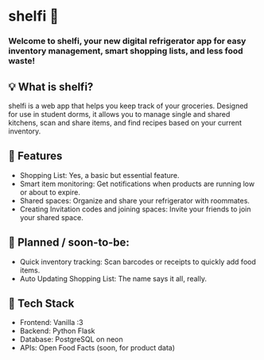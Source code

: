 # shelfi 🥕
### Welcome to shelfi, your new digital refrigerator app for easy inventory management, smart shopping lists, and less food waste!

## 💡 What is shelfi?
shelfi is a web app that helps you keep track of your groceries. Designed for use in student dorms, it allows you to manage single and shared kitchens, scan and share items, and find recipes based on your current inventory.

## 🚀 Features
- Shopping List: Yes, a basic but essential feature.
- Smart item monitoring: Get notifications when products are running low or about to expire.
- Shared spaces: Organize and share your refrigerator with roommates.
- Creating Invitation codes and joining spaces: Invite your friends to join your shared space.

## 🚧 Planned / soon-to-be:
- Quick inventory tracking: Scan barcodes or receipts to quickly add food items.
- Auto Updating Shopping List: The name says it all, really.

## 📝 Tech Stack
- Frontend: Vanilla :3
- Backend: Python Flask
- Database: PostgreSQL on neon
- APIs: Open Food Facts (soon, for product data)